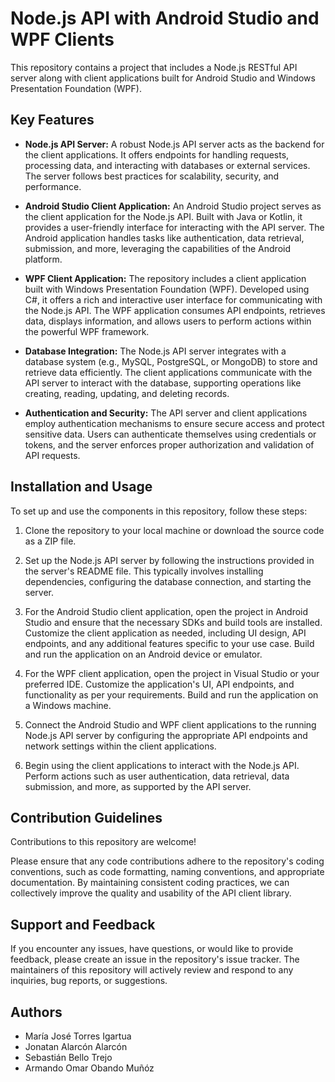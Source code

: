 # Node.js API with Android Studio and WPF Clients

This repository contains a project that includes a Node.js RESTful API server along with client applications built for Android Studio and Windows Presentation Foundation (WPF).

## Key Features

- **Node.js API Server:** A robust Node.js API server acts as the backend for the client applications. It offers endpoints for handling requests, processing data, and interacting with databases or external services. The server follows best practices for scalability, security, and performance.

- **Android Studio Client Application:** An Android Studio project serves as the client application for the Node.js API. Built with Java or Kotlin, it provides a user-friendly interface for interacting with the API server. The Android application handles tasks like authentication, data retrieval, submission, and more, leveraging the capabilities of the Android platform.

- **WPF Client Application:** The repository includes a client application built with Windows Presentation Foundation (WPF). Developed using C#, it offers a rich and interactive user interface for communicating with the Node.js API. The WPF application consumes API endpoints, retrieves data, displays information, and allows users to perform actions within the powerful WPF framework.

- **Database Integration:** The Node.js API server integrates with a database system (e.g., MySQL, PostgreSQL, or MongoDB) to store and retrieve data efficiently. The client applications communicate with the API server to interact with the database, supporting operations like creating, reading, updating, and deleting records.

- **Authentication and Security:** The API server and client applications employ authentication mechanisms to ensure secure access and protect sensitive data. Users can authenticate themselves using credentials or tokens, and the server enforces proper authorization and validation of API requests.

## Installation and Usage

To set up and use the components in this repository, follow these steps:

1. Clone the repository to your local machine or download the source code as a ZIP file.

2. Set up the Node.js API server by following the instructions provided in the server's README file. This typically involves installing dependencies, configuring the database connection, and starting the server.

3. For the Android Studio client application, open the project in Android Studio and ensure that the necessary SDKs and build tools are installed. Customize the client application as needed, including UI design, API endpoints, and any additional features specific to your use case. Build and run the application on an Android device or emulator.

4. For the WPF client application, open the project in Visual Studio or your preferred IDE. Customize the application's UI, API endpoints, and functionality as per your requirements. Build and run the application on a Windows machine.

5. Connect the Android Studio and WPF client applications to the running Node.js API server by configuring the appropriate API endpoints and network settings within the client applications.

6. Begin using the client applications to interact with the Node.js API. Perform actions such as user authentication, data retrieval, data submission, and more, as supported by the API server.

## Contribution Guidelines

Contributions to this repository are welcome!

Please ensure that any code contributions adhere to the repository's coding conventions, such as code formatting, naming conventions, and appropriate documentation. By maintaining consistent coding practices, we can collectively improve the quality and usability of the API client library.


## Support and Feedback

If you encounter any issues, have questions, or would like to provide feedback, please create an issue in the repository's issue tracker. The maintainers of this repository will actively review and respond to any inquiries, bug reports, or suggestions.

## Authors

- María José Torres Igartua
- Jonatan Alarcón Alarcón
- Sebastián Bello Trejo
- Armando Omar Obando Muñóz